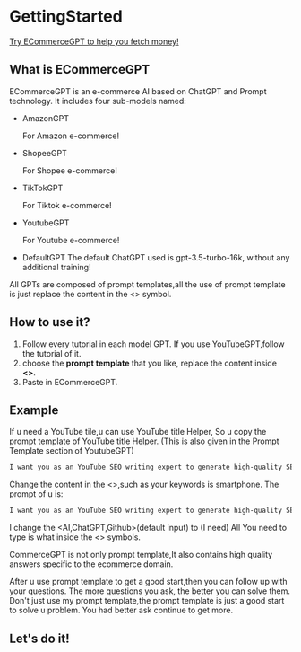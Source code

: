 # GettingStarted

[Try ECommerceGPT to help you fetch money!](https://web.ecommerceai.club/)

## What is ECommerceGPT

ECommerceGPT is an e-commerce AI based on ChatGPT and Prompt technology. It includes four sub-models named:

- AmazonGPT

  For Amazon e-commerce!

- ShopeeGPT

  For Shopee e-commerce!

- TikTokGPT

  For Tiktok e-commerce!

- YoutubeGPT

  For Youtube e-commerce!

- DefaultGPT
  The default ChatGPT used is gpt-3.5-turbo-16k, without any additional training!

All GPTs are composed of prompt templates,all the use of prompt template is just replace the content in the <> symbol.

## How to use it?

1. Follow every tutorial in each model GPT.
   If you use YouTubeGPT,follow the tutorial of it.
2. choose the **prompt template** that you like, replace the content inside **<>**.
3. Paste in ECommerceGPT.



## Example

If u need a YouTube tile,u can use YouTube title Helper,
So u copy the prompt template of  YouTube title Helper.
(This is also given in the Prompt Template section of YoutubeGPT)

```md
I want you as an YouTube SEO writing expert to generate high-quality SEO video titles for me, you know many SEO rules,and the relevant SEO rules of Youtube, know how to make titles with high click rate.Please write 10 high click rate,non-repetitive, creative title for me,and based on the information I provide you below. This is my information provide to you:<AI,ChatGPT,Github>
```

Change the content in the <>,such as your keywords is smartphone.
The prompt of u is:

```md
I want you as an YouTube SEO writing expert to generate high-quality SEO video titles for me, you know many SEO rules,and the relevant SEO rules of Youtube, know how to make titles with high click rate.Please write 10 high click rate,non-repetitive, creative title for me,and based on the information I provide you below. This is my information provide to you:<smartphone>
```

I change the <AI,ChatGPT,Github>(default input) to <smartphone>(I need) 
All You need to type is what inside the <> symbols.

CommerceGPT is not only prompt template,It also contains high quality answers specific to the ecommerce domain.

After u use prompt template to get a good start,then you can follow up with your questions.
The more questions you ask, the better you can solve them.
Don't just use my prompt template,the prompt template is just a good start to solve u problem. You had better ask continue to get more.

## Let's do it!